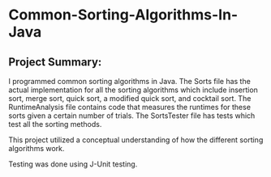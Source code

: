 # Common-Sorting-Algorithms-In-Java
## Project Summary:
I programmed common sorting algorithms in Java. The Sorts file has the actual implementation for all the sorting algorithms which include 
insertion sort, merge sort, quick sort, a modified quick sort, and cocktail sort. The RuntimeAnalysis file contains code that measures the runtimes for these
sorts given a certain number of trials. The SortsTester file has tests which test all the sorting methods.
 
This project utilized a conceptual understanding of how the different sorting algorithms work.

Testing was done using J-Unit testing. 
